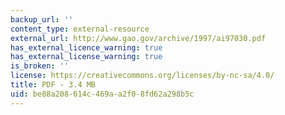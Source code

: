 ```yaml
---
backup_url: ''
content_type: external-resource
external_url: http://www.gao.gov/archive/1997/ai97030.pdf
has_external_licence_warning: true
has_external_license_warning: true
is_broken: ''
license: https://creativecommons.org/licenses/by-nc-sa/4.0/
title: PDF - 3.4 MB
uid: be88a208-614c-469a-a2f0-8fd62a298b5c
---
```

